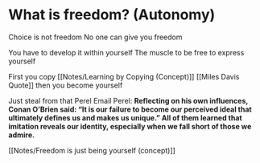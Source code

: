# What is freedom? (Autonomy)

Choice is not freedom
No one can give you freedom

You have to develop it within yourself
The muscle to be free
to express yourself

First you copy
[[Notes/Learning by Copying (Concept)]]
[[Miles Davis Quote]]
then you become yourself

Just steal from that Perel Email
Perel:
**Reflecting on his own influences, Conan O’Brien said: “It is our failure to become our perceived ideal that ultimately defines us and makes us unique.” All of them learned that imitation reveals our identity, especially when we fall short of those we admire.**

[[Notes/Freedom is just being yourself (concept)]]